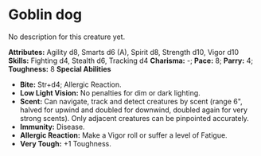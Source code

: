 # Goblin dog

No description for this creature yet.

**Attributes:** Agility d8, Smarts d6 (A), Spirit d8, Strength d10,
Vigor d10
**Skills:** Fighting d4, Stealth d6, Tracking d4
**Charisma:** -; **Pace:** 8; **Parry:** 4; **Toughness:** 8
**Special Abilities**

- **Bite:** Str+d4; Allergic Reaction.
- **Low Light Vision:** No penalties for dim or dark lighting.
- **Scent:** Can navigate, track and detect creatures by scent (range
6", halved for upwind and doubled for downwind, doubled again for very
strong scents). Only adjacent creatures can be pinpointed accurately.
- **Immunity:** Disease.
- **Allergic Reaction:** Make a Vigor roll or suffer a level of
Fatigue.
- **Very Tough:** +1 Toughness.
